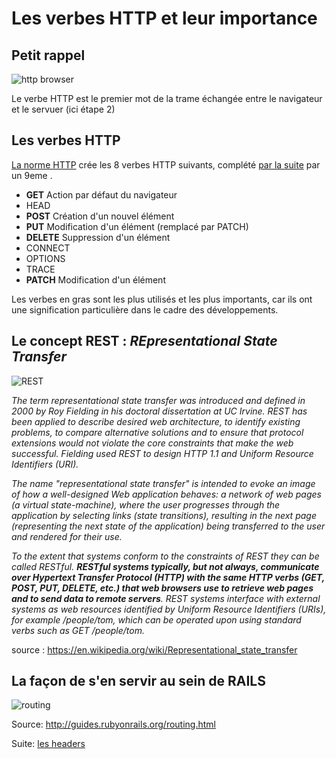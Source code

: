 # Les verbes HTTP et leur importance
## Petit rappel 

![http browser](https://www.ntu.edu.sg/home/ehchua/programming/webprogramming/images/HTTP_Steps.png)

Le verbe HTTP est le premier mot de la trame échangée entre le navigateur et le servuer (ici étape 2)

## Les verbes HTTP
[La norme HTTP](https://tools.ietf.org/html/rfc7231) crée les 8 verbes HTTP suivants, complété [par la suite](https://tools.ietf.org/html/rfc5789) par un 9eme .

* **GET** Action par défaut du navigateur
* HEAD
* **POST**  Création d'un nouvel élément
* **PUT** Modification d'un élément (remplacé par PATCH)
* **DELETE** Suppression d'un élément
* CONNECT
* OPTIONS
* TRACE
* **PATCH** Modification d'un élément
 
Les verbes en gras sont les plus utilisés et les plus importants, car ils ont une signification particulière dans le cadre des développements.

## Le concept REST : *REpresentational State Transfer*
![REST](http://headstartsport.co.za/wp-content/uploads/2013/12/High-performance-rest.jpg)

*The term representational state transfer was introduced and defined in 2000 by Roy Fielding in his doctoral dissertation at UC Irvine. REST has been applied to describe desired web architecture, to identify existing problems, to compare alternative solutions and to ensure that protocol extensions would not violate the core constraints that make the web successful. Fielding used REST to design HTTP 1.1 and Uniform Resource Identifiers (URI).*

*The name "representational state transfer" is intended to evoke an image of how a well-designed Web application behaves: a network of web pages (a virtual state-machine), where the user progresses through the application by selecting links (state transitions), resulting in the next page (representing the next state of the application) being transferred to the user and rendered for their use.*

*To the extent that systems conform to the constraints of REST they can be called RESTful. **RESTful systems typically, but not always, communicate over Hypertext Transfer Protocol (HTTP) with the same HTTP verbs (GET, POST, PUT, DELETE, etc.) that web browsers use to retrieve web pages and to send data to remote servers**. REST systems interface with external systems as web resources identified by Uniform Resource Identifiers (URIs), for example /people/tom, which can be operated upon using standard verbs such as GET /people/tom.*

source : https://en.wikipedia.org/wiki/Representational_state_transfer

## La façon de s'en servir au sein de RAILS

![routing](https://camo.githubusercontent.com/f4c1e24418a2ff3d1e2cda182a4d0a4a541134c5/687474703a2f2f692e696d6775722e636f6d2f3067365a534d522e706e67)

Source: http://guides.rubyonrails.org/routing.html

Suite: [les headers](./05-les-headers.md)